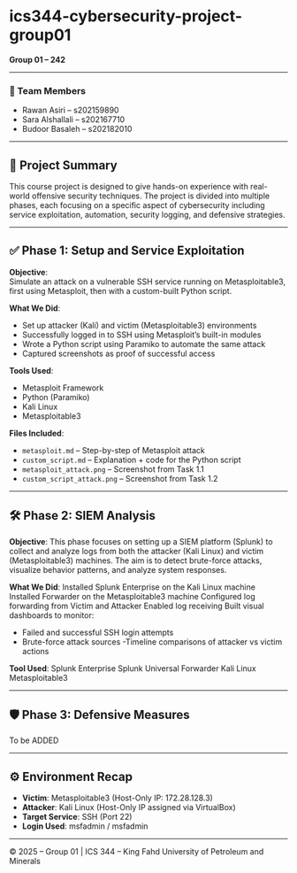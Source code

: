 ﻿# ics344-cybersecurity-project-group01

**Group 01 – 242**

---

### 👥 Team Members

- Rawan Asiri – s202159890
- Sara Alshallali – s202167710
- Budoor Basaleh – s202182010

---

## 📌 Project Summary

This course project is designed to give hands-on experience with real-world offensive security techniques. The project is divided into multiple phases, each focusing on a specific aspect of cybersecurity including service exploitation, automation, security logging, and defensive strategies.

---

## ✅ Phase 1: Setup and Service Exploitation

**Objective**:  
Simulate an attack on a vulnerable SSH service running on Metasploitable3, first using Metasploit, then with a custom-built Python script.

**What We Did**:

- Set up attacker (Kali) and victim (Metasploitable3) environments
- Successfully logged in to SSH using Metasploit’s built-in modules
- Wrote a Python script using Paramiko to automate the same attack
- Captured screenshots as proof of successful access

**Tools Used**:

- Metasploit Framework
- Python (Paramiko)
- Kali Linux
- Metasploitable3

**Files Included**:

- `metasploit.md` – Step-by-step of Metasploit attack
- `custom_script.md` – Explanation + code for the Python script
- `metasploit_attack.png` – Screenshot from Task 1.1
- `custom_script_attack.png` – Screenshot from Task 1.2

---

## 🛠 Phase 2: SIEM Analysis
**Objective**:
This phase focuses on setting up a SIEM platform (Splunk) to collect and analyze logs from both the attacker (Kali Linux) and victim (Metasploitable3) machines. The aim is to detect brute-force attacks, visualize behavior patterns, and analyze system responses.

**What We Did**:
Installed Splunk Enterprise on the Kali Linux machine
Installed Forwarder on the Metasploitable3 machine
Configured log forwarding from Victim and Attacker
Enabled log receiving 
Built visual dashboards to monitor:
 - Failed and successful SSH login attempts
 - Brute-force attack sources
 -Timeline comparisons of attacker vs victim actions

**Tool Used**:
Splunk Enterprise
Splunk Universal Forwarder
Kali Linux
Metasploitable3

---

## 🛡 Phase 3: Defensive Measures

To be ADDED

---

## ⚙️ Environment Recap

- **Victim**: Metasploitable3 (Host-Only IP: 172.28.128.3)
- **Attacker**: Kali Linux (Host-Only IP assigned via VirtualBox)
- **Target Service**: SSH (Port 22)
- **Login Used**: msfadmin / msfadmin

---

© 2025 – Group 01 | ICS 344 – King Fahd University of Petroleum and Minerals
